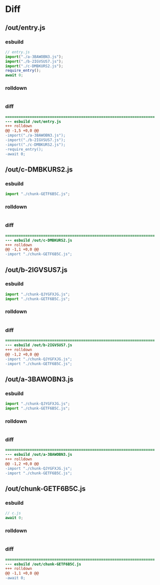 # Diff
## /out/entry.js
### esbuild
```js
// entry.js
import("./a-3BAWOBN3.js");
import("./b-2IGVSUS7.js");
import("./c-DMBKURS2.js");
require_entry();
await 0;
```
### rolldown
```js

```
### diff
```diff
===================================================================
--- esbuild	/out/entry.js
+++ rolldown	
@@ -1,5 +0,0 @@
-import("./a-3BAWOBN3.js");
-import("./b-2IGVSUS7.js");
-import("./c-DMBKURS2.js");
-require_entry();
-await 0;

```
## /out/c-DMBKURS2.js
### esbuild
```js
import "./chunk-GETF6B5C.js";
```
### rolldown
```js

```
### diff
```diff
===================================================================
--- esbuild	/out/c-DMBKURS2.js
+++ rolldown	
@@ -1,1 +0,0 @@
-import "./chunk-GETF6B5C.js";

```
## /out/b-2IGVSUS7.js
### esbuild
```js
import "./chunk-QJYGFXJG.js";
import "./chunk-GETF6B5C.js";
```
### rolldown
```js

```
### diff
```diff
===================================================================
--- esbuild	/out/b-2IGVSUS7.js
+++ rolldown	
@@ -1,2 +0,0 @@
-import "./chunk-QJYGFXJG.js";
-import "./chunk-GETF6B5C.js";

```
## /out/a-3BAWOBN3.js
### esbuild
```js
import "./chunk-QJYGFXJG.js";
import "./chunk-GETF6B5C.js";
```
### rolldown
```js

```
### diff
```diff
===================================================================
--- esbuild	/out/a-3BAWOBN3.js
+++ rolldown	
@@ -1,2 +0,0 @@
-import "./chunk-QJYGFXJG.js";
-import "./chunk-GETF6B5C.js";

```
## /out/chunk-GETF6B5C.js
### esbuild
```js
// c.js
await 0;
```
### rolldown
```js

```
### diff
```diff
===================================================================
--- esbuild	/out/chunk-GETF6B5C.js
+++ rolldown	
@@ -1,1 +0,0 @@
-await 0;

```